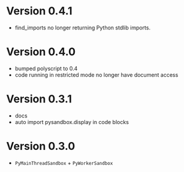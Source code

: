 # Version 0.4.1

- find_imports no longer returning Python stdlib imports.

# Version 0.4.0

- bumped polyscript to 0.4
- code running in restricted mode no longer have document access

# Version 0.3.1

- docs
- auto import pysandbox.display in code blocks

# Version 0.3.0

- `PyMainThreadSandbox` + `PyWorkerSandbox`

